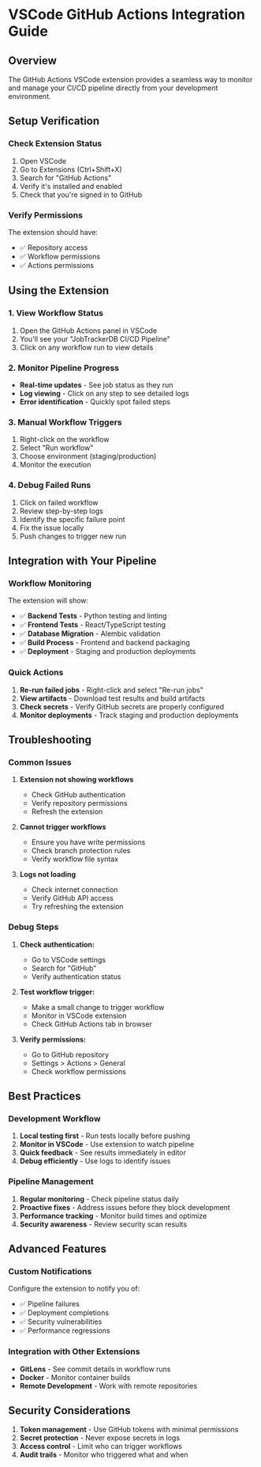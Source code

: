 # VSCode GitHub Actions Integration Guide

## Overview

The GitHub Actions VSCode extension provides a seamless way to monitor and manage your CI/CD pipeline directly from your development environment.

## Setup Verification

### Check Extension Status
1. Open VSCode
2. Go to Extensions (Ctrl+Shift+X)
3. Search for "GitHub Actions"
4. Verify it's installed and enabled
5. Check that you're signed in to GitHub

### Verify Permissions
The extension should have:
- ✅ Repository access
- ✅ Workflow permissions
- ✅ Actions permissions

## Using the Extension

### 1. View Workflow Status
1. Open the GitHub Actions panel in VSCode
2. You'll see your "JobTrackerDB CI/CD Pipeline"
3. Click on any workflow run to view details

### 2. Monitor Pipeline Progress
- **Real-time updates** - See job status as they run
- **Log viewing** - Click on any step to see detailed logs
- **Error identification** - Quickly spot failed steps

### 3. Manual Workflow Triggers
1. Right-click on the workflow
2. Select "Run workflow"
3. Choose environment (staging/production)
4. Monitor the execution

### 4. Debug Failed Runs
1. Click on failed workflow
2. Review step-by-step logs
3. Identify the specific failure point
4. Fix the issue locally
5. Push changes to trigger new run

## Integration with Your Pipeline

### Workflow Monitoring
The extension will show:
- ✅ **Backend Tests** - Python testing and linting
- ✅ **Frontend Tests** - React/TypeScript testing
- ✅ **Database Migration** - Alembic validation
- ✅ **Build Process** - Frontend and backend packaging
- ✅ **Deployment** - Staging and production deployments

### Quick Actions
1. **Re-run failed jobs** - Right-click and select "Re-run jobs"
2. **View artifacts** - Download test results and build artifacts
3. **Check secrets** - Verify GitHub secrets are properly configured
4. **Monitor deployments** - Track staging and production deployments

## Troubleshooting

### Common Issues

1. **Extension not showing workflows**
   - Check GitHub authentication
   - Verify repository permissions
   - Refresh the extension

2. **Cannot trigger workflows**
   - Ensure you have write permissions
   - Check branch protection rules
   - Verify workflow file syntax

3. **Logs not loading**
   - Check internet connection
   - Verify GitHub API access
   - Try refreshing the extension

### Debug Steps

1. **Check authentication:**
   - Go to VSCode settings
   - Search for "GitHub"
   - Verify authentication status

2. **Test workflow trigger:**
   - Make a small change to trigger workflow
   - Monitor in VSCode extension
   - Check GitHub Actions tab in browser

3. **Verify permissions:**
   - Go to GitHub repository
   - Settings > Actions > General
   - Check workflow permissions

## Best Practices

### Development Workflow
1. **Local testing first** - Run tests locally before pushing
2. **Monitor in VSCode** - Use extension to watch pipeline
3. **Quick feedback** - See results immediately in editor
4. **Debug efficiently** - Use logs to identify issues

### Pipeline Management
1. **Regular monitoring** - Check pipeline status daily
2. **Proactive fixes** - Address issues before they block development
3. **Performance tracking** - Monitor build times and optimize
4. **Security awareness** - Review security scan results

## Advanced Features

### Custom Notifications
Configure the extension to notify you of:
- ✅ Pipeline failures
- ✅ Deployment completions
- ✅ Security vulnerabilities
- ✅ Performance regressions

### Integration with Other Extensions
- **GitLens** - See commit details in workflow runs
- **Docker** - Monitor container builds
- **Remote Development** - Work with remote repositories

## Security Considerations

1. **Token management** - Use GitHub tokens with minimal permissions
2. **Secret protection** - Never expose secrets in logs
3. **Access control** - Limit who can trigger workflows
4. **Audit trails** - Monitor who triggered what and when 